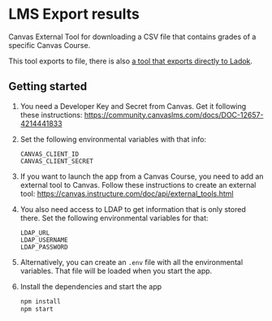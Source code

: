 # LMS Export results

Canvas External Tool for downloading a CSV file that contains grades of a specific Canvas Course.

This tool exports to file, there is also
[a tool that exports directly to Ladok](https://github.com/KTH/lms-export-to-ladok).

## Getting started

1. You need a Developer Key and Secret from Canvas. Get it following these instructions: https://community.canvaslms.com/docs/DOC-12657-4214441833

2. Set the following environmental variables with that info:

   ```
   CANVAS_CLIENT_ID
   CANVAS_CLIENT_SECRET
   ```

3. If you want to launch the app from a Canvas Course, you need to add an external tool to Canvas. Follow these instructions to create an external tool: https://canvas.instructure.com/doc/api/external_tools.html

4. You also need access to LDAP to get information that is only stored there. Set the following environmental variables for that:

   ```
   LDAP_URL
   LDAP_USERNAME
   LDAP_PASSWORD
   ```

5. Alternatively, you can create an `.env` file with all the environmental variables. That file will be loaded when you start the app.

6. Install the dependencies and start the app

   ``` javascript
   npm install
   npm start
   ```
